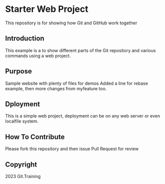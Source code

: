 # Starter Web Project

This repository is for showing how Git and GitHub work together

## Introduction

This example is a to show different parts of the Git repository and various commands using a web project.


## Purpose

Sample website with plenty of files for demos
Added a line for rebase example, then more changes from myfeature too.


## Dployment 

This is a simple web project, deployment can be on any web server or even localfile system.

## How To Contribute

Please fork this repository and then issue Pull Request for review

## Copyright

2023 Git.Training

